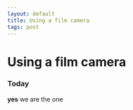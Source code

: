 ```yaml
---
layout: default 
title: Using a film camera
tags: post
---
```


# Using a film camera

### Today
__yes__ we are the one
